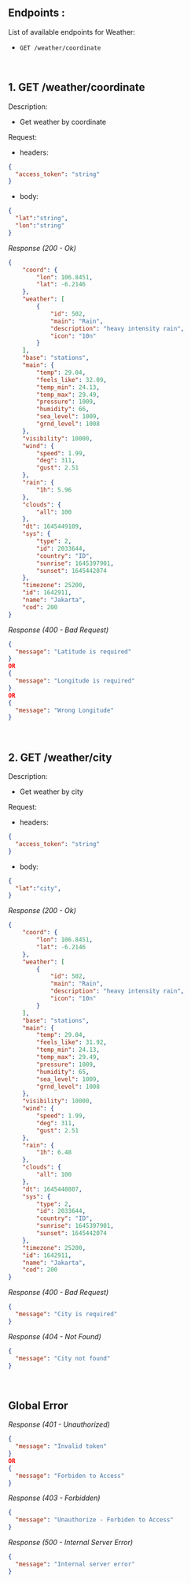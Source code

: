 ## Endpoints :

List of available endpoints for Weather:

- `GET /weather/coordinate`


&nbsp;

## 1. GET /weather/coordinate

Description:

- Get weather by coordinate

Request:

- headers:

```json
{
  "access_token": "string"
}
```

- body:

```json
{
  "lat":"string",
  "lon":"string"
}
```

_Response (200 - Ok)_

```json
{
    "coord": {
        "lon": 106.8451,
        "lat": -6.2146
    },
    "weather": [
        {
            "id": 502,
            "main": "Rain",
            "description": "heavy intensity rain",
            "icon": "10n"
        }
    ],
    "base": "stations",
    "main": {
        "temp": 29.04,
        "feels_like": 32.09,
        "temp_min": 24.13,
        "temp_max": 29.49,
        "pressure": 1009,
        "humidity": 66,
        "sea_level": 1009,
        "grnd_level": 1008
    },
    "visibility": 10000,
    "wind": {
        "speed": 1.99,
        "deg": 311,
        "gust": 2.51
    },
    "rain": {
        "1h": 5.96
    },
    "clouds": {
        "all": 100
    },
    "dt": 1645449109,
    "sys": {
        "type": 2,
        "id": 2033644,
        "country": "ID",
        "sunrise": 1645397901,
        "sunset": 1645442074
    },
    "timezone": 25200,
    "id": 1642911,
    "name": "Jakarta",
    "cod": 200
}
```

_Response (400 - Bad Request)_

```json
{
  "message": "Latitude is required"
}
OR
{
  "message": "Longitude is required"
}
OR
{
  "message": "Wrong Longitude"
}

```

&nbsp;


## 2. GET /weather/city

Description:

- Get weather by city

Request:

- headers:

```json
{
  "access_token": "string"
}
```

- body:

```json
{
  "lat":"city",
}
```

_Response (200 - Ok)_

```json
{
    "coord": {
        "lon": 106.8451,
        "lat": -6.2146
    },
    "weather": [
        {
            "id": 502,
            "main": "Rain",
            "description": "heavy intensity rain",
            "icon": "10n"
        }
    ],
    "base": "stations",
    "main": {
        "temp": 29.04,
        "feels_like": 31.92,
        "temp_min": 24.13,
        "temp_max": 29.49,
        "pressure": 1009,
        "humidity": 65,
        "sea_level": 1009,
        "grnd_level": 1008
    },
    "visibility": 10000,
    "wind": {
        "speed": 1.99,
        "deg": 311,
        "gust": 2.51
    },
    "rain": {
        "1h": 6.48
    },
    "clouds": {
        "all": 100
    },
    "dt": 1645448807,
    "sys": {
        "type": 2,
        "id": 2033644,
        "country": "ID",
        "sunrise": 1645397901,
        "sunset": 1645442074
    },
    "timezone": 25200,
    "id": 1642911,
    "name": "Jakarta",
    "cod": 200
}
```

_Response (400 - Bad Request)_

```json
{
  "message": "City is required"
}

```
_Response (404 - Not Found)_

```json
{
  "message": "City not found"
}

```

&nbsp;

## Global Error

_Response (401 - Unauthorized)_

```json
{
  "message": "Invalid token"
}
OR
{
  "message": "Forbiden to Access"
}
```

_Response (403 - Forbidden)_

```json
{
  "message": "Unauthorize - Forbiden to Access"
}
```

_Response (500 - Internal Server Error)_

```json
{
  "message": "Internal server error"
}
```
